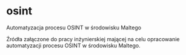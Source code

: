 # osint
Automatyzacja procesu OSINT w środowisku Maltego

Źródła załączone do pracy inżynierskiej mającej na celu opracowanie automatyzacji procesu OSINT w środowisku Maltego.
